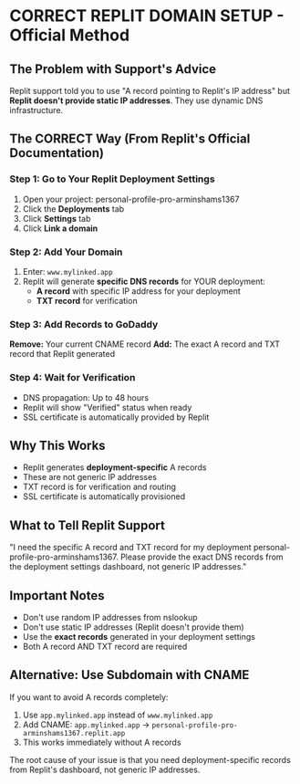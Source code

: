 # CORRECT REPLIT DOMAIN SETUP - Official Method

## The Problem with Support's Advice

Replit support told you to use "A record pointing to Replit's IP address" but **Replit doesn't provide static IP addresses**. They use dynamic DNS infrastructure.

## The CORRECT Way (From Replit's Official Documentation)

### Step 1: Go to Your Replit Deployment Settings
1. Open your project: personal-profile-pro-arminshams1367
2. Click the **Deployments** tab
3. Click **Settings** tab
4. Click **Link a domain**

### Step 2: Add Your Domain
1. Enter: `www.mylinked.app`
2. Replit will generate **specific DNS records** for YOUR deployment:
   - **A record** with specific IP address for your deployment
   - **TXT record** for verification

### Step 3: Add Records to GoDaddy
**Remove:** Your current CNAME record
**Add:** The exact A record and TXT record that Replit generated

### Step 4: Wait for Verification
- DNS propagation: Up to 48 hours
- Replit will show "Verified" status when ready
- SSL certificate is automatically provided by Replit

## Why This Works

- Replit generates **deployment-specific** A records
- These are not generic IP addresses
- TXT record is for verification and routing
- SSL certificate is automatically provisioned

## What to Tell Replit Support

"I need the specific A record and TXT record for my deployment personal-profile-pro-arminshams1367. Please provide the exact DNS records from the deployment settings dashboard, not generic IP addresses."

## Important Notes

- Don't use random IP addresses from nslookup
- Don't use static IP addresses (Replit doesn't provide them)
- Use the **exact records** generated in your deployment settings
- Both A record AND TXT record are required

## Alternative: Use Subdomain with CNAME

If you want to avoid A records completely:
1. Use `app.mylinked.app` instead of `www.mylinked.app`
2. Add CNAME: `app.mylinked.app` → `personal-profile-pro-arminshams1367.replit.app`
3. This works immediately without A records

The root cause of your issue is that you need deployment-specific records from Replit's dashboard, not generic IP addresses.